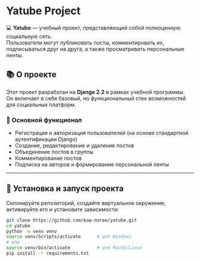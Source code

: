 # Yatube Project

💻 **Yatube** — учебный проект, представляющий собой полноценную социальную сеть.  
Пользователи могут публиковать посты, комментировать их, подписываться друг на друга, а также просматривать персональные ленты.

## 📚 О проекте

Этот проект разработан на **Django 2.2** в рамках учебной программы.  
Он включает в себя базовый, но функциональный стек возможностей для социальных платформ.

### 🔧 Основной функционал

- Регистрация и авторизация пользователей (на основе стандартной аутентификации Django)  
- Создание, редактирование и удаление постов  
- Объединение постов в группы  
- Комментирование постов  
- Подписка на авторов и формирование персональной ленты  

---

## 🚀 Установка и запуск проекта

Склонируйте репозиторий, создайте виртуальное окружение, активируйте его и установите зависимости:

```bash
git clone https://github.com/ваш-логин/yatube.git
cd yatube
python -m venv venv
source venv/Scripts/activate      # для Windows
# или
source venv/bin/activate          # для MacOS/Linux
pip install -r requirements.txt
